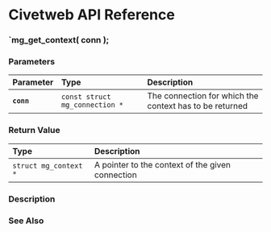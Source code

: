 # Civetweb API Reference

### `mg_get_context( conn );

### Parameters

| Parameter | Type | Description |
| :--- | :--- | :--- |
|**`conn`**|`const struct mg_connection *`|The connection for which the context has to be returned|

### Return Value

| Type | Description |
| :--- | :--- |
|`struct mg_context *`|A pointer to the context of the given connection|

### Description

### See Also
